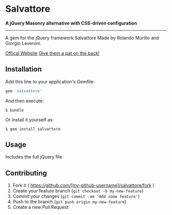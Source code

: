 # Salvattore
__A jQuery Masonry alternative with CSS-driven configuration__
___
A gem for the jQuery framework Salvattore
Made by Rolando Murillo and Giorgio Leveroni.

[Offical Website](http://salvattore.com/)
[Give them a pat on the back!](https://www.paypal.com/us/cgi-bin/webscr?cmd=_flow&SESSION=EmWyp-KAjHLt9ak_VVFlO2-wJcE6xpmQS3iV94wftWICqjmFmNS23hXsTCK&dispatch=5885d80a13c0db1f8e263663d3faee8d64ad11bbf4d2a5a1a0d303a50933f9b2)

## Installation

Add this line to your application's Gemfile:

```ruby
gem 'salvattore'
```

And then execute:

    $ bundle

Or install it yourself as:

    $ gem install salvattore

## Usage

Includes the full jQuery file

## Contributing

1. Fork it ( https://github.com/[my-github-username]/salvattore/fork )
2. Create your feature branch (`git checkout -b my-new-feature`)
3. Commit your changes (`git commit -am 'Add some feature'`)
4. Push to the branch (`git push origin my-new-feature`)
5. Create a new Pull Request
